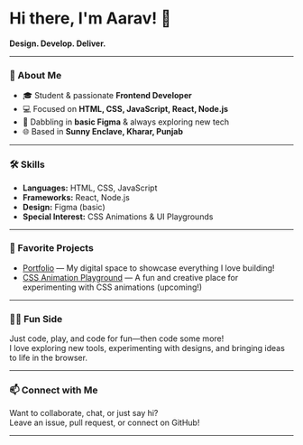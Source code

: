 # Hi there, I'm Aarav! 👋

**Design. Develop. Deliver.**

---

### 🚀 About Me

- 🎓 Student & passionate **Frontend Developer**
- 💻 Focused on **HTML, CSS, JavaScript, React, Node.js**
- 🎨 Dabbling in **basic Figma** & always exploring new tech
- 🌐 Based in **Sunny Enclave, Kharar, Punjab**

---

### 🛠️ Skills

- **Languages:** HTML, CSS, JavaScript
- **Frameworks:** React, Node.js
- **Design:** Figma (basic)
- **Special Interest:** CSS Animations & UI Playgrounds

---

### 🌟 Favorite Projects

- [Portfolio](https://aarav-ahuja-9.github.io/Portfolio/) — My digital space to showcase everything I love building!
- [CSS Animation Playground](#) — A fun and creative place for experimenting with CSS animations (upcoming!)

---

### 🤹‍♂️ Fun Side

Just code, play, and code for fun—then code some more!  
I love exploring new tools, experimenting with designs, and bringing ideas to life in the browser.

---

### 📫 Connect with Me

Want to collaborate, chat, or just say hi?  
Leave an issue, pull request, or connect on GitHub!

---

<!--
**Aarav-Ahuja-9/Aarav-Ahuja-9** is a ✨ special ✨ repository because its README.md (this file) appears on your GitHub profile.
-->
